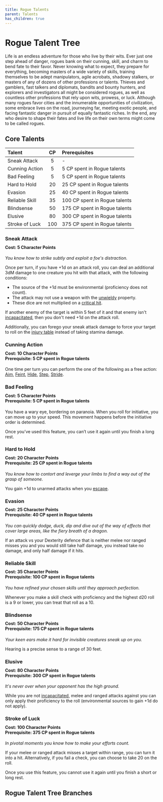 ```yaml
---
title: Rogue Talents
parent: Talents
has_children: true
---
```


# Rogue Talent Tree
Life is an endless adventure for those who live by their wits. Ever just one step ahead of danger, rogues bank on their cunning, skill, and charm to bend fate to their favor. Never knowing what to expect, they prepare for everything, becoming masters of a wide variety of skills, training themselves to be adept manipulators, agile acrobats, shadowy stalkers, or masters of any of dozens of other professions or talents. Thieves and gamblers, fast talkers and diplomats, bandits and bounty hunters, and explorers and investigators all might be considered rogues, as well as countless other professions that rely upon wits, prowess, or luck. Although many rogues favor cities and the innumerable opportunities of civilization, some embrace lives on the road, journeying far, meeting exotic people, and facing fantastic danger in pursuit of equally fantastic riches. In the end, any who desire to shape their fates and live life on their own terms might come to be called rogues.

## Core Talents

| Talent | CP | Prerequisites |
|:-------|:--:|:--------------|
| Sneak Attack | 5 | - |
| Cunning Action | 5 | 5 CP spent in Rogue talents  |
| Bad Feeling | 5 | 5 CP spent in Rogue talents |
| Hard to Hold | 20 | 25 CP spent in Rogue talents |
| Evasion | 25 | 40 CP spent in Rogue talents |
| Reliable Skill | 35 | 100 CP spent in Rogue talents |
| Blindsense | 50 | 175 CP spent in Rogue talents |
| Elusive | 80 | 300 CP spent in Rogue talents |
| Stroke of Luck | 100 | 375 CP spent in Rogue talents |

### Sneak Attack

<div style="margin-top:-10px;"></div>

#### **Cost:** 5 Character Points
*You know how to strike subtly and exploit a foe's distraction.*

Once per turn, if you have +1d on an attack roll, you can deal an additional 3dM damage to one creature you hit with that attack, with the following conditions:
* The source of the +1d must be environmental (proficiency does not count). 
* The attack may not use a weapon with the [unwieldy](https://stormchaserroleplaying.com/stormchaserRPG/Equipment/Weapons/Glossary/#unwieldy) property.
* These dice are not multiplied on a [critical hit](https://stormchaserroleplaying.com/stormchaserRPG/General/Damage/Roll/#critical-hits).

If another enemy of the target is within 5 feet of it and that enemy isn't [incapacitated](https://stormchaserroleplaying.com/stormchaserRPG/Conditions/Incapacitated/), then you don't need +1d on the attack roll.

Additionally, you can forego your sneak attack damage to force your target to roll on the [injury table](https://stormchaserroleplaying.com/stormchaserRPG/Combat/DamageandHealing/Injuries/) instead of taking stamina damage.

### Cunning Action

<div style="margin-top:-10px;"></div>

#### **Cost:** 10 Character Points<br>**Prerequisite:** 5 CP spent in Rogue talents
One time per turn you can perform the one of the following as a free action: [Aim](https://stormchaserroleplaying.com/stormchaserRPG/Combat/Ranged/Aim/), [Feint](https://stormchaserroleplaying.com/stormchaserRPG/Combat/Melee/Feint/), [Hide](https://stormchaserroleplaying.com/stormchaserRPG/Skills/Stealth/Hide/), [Step](https://stormchaserroleplaying.com/stormchaserRPG/Combat/Moves/Step/), [Stride](https://stormchaserroleplaying.com/stormchaserRPG/Combat/Moves/Stride/).

### Bad Feeling 

<div style="margin-top:-10px;"></div>

#### **Cost:** 5 Character Points<br>**Prerequisite:** 5 CP spent in Rogue talents
You have a wary eye, bordering on paranoia. When you roll for initiative, you can move up to your speed. This movement happens before the initiative order is determined.

Once you’ve used this feature, you can’t use it again until you finish a long rest.

### Hard to Hold

<div style="margin-top:-10px;"></div>

#### **Cost:** 20 Character Points<br>**Prerequisite:** 25 CP spent in Rogue talents
*You know how to contort and leverge your limbs to find a way out of the grasp of someone.*

You gain +1d to unarmed attacks when you [escape](https://stormchaserroleplaying.com/stormchaserRPG/Combat/Melee/Escape/).

### Evasion

<div style="margin-top:-10px;"></div>

#### **Cost:** 25 Character Points<br>**Prerequisite:** 40 CP spent in Rogue talents
*You can quickly dodge, duck, dip and dive out of the way of effects that cover large areas, like the fiery breath of a dragon.*

If an attack vs your Dexterity defence that is neither melee nor ranged misses you and you would still take half damage, you instead take no damage, and only half damage if it hits. 

### Reliable Skill

<div style="margin-top:-10px;"></div>

#### **Cost:** 35 Character Points<br>**Prerequisite:** 100 CP spent in Rogue talents
*You have refined your chosen skills until they approach perfection.*

Whenever you make a skill check with proficiency and the highest d20 roll is a 9 or lower, you can treat that roll as a 10.

### Blindsense

<div style="margin-top:-10px;"></div>

#### **Cost:** 50 Character Points<br>**Prerequisite:** 175 CP spent in Rogue talents
*Your keen ears make it hard for invisible creatures sneak up on you.*

Hearing is a precise sense to a range of 30 feet.

### Elusive

<div style="margin-top:-10px;"></div>

#### **Cost:** 80 Character Points<br>**Prerequisite:** 300 CP spent in Rogue talents
*It's never over when your opponent has the high ground.*

While you are not [incapacitated](https://stormchaserroleplaying.com/stormchaserRPG/Conditions/Incapacitated/), melee and ranged attacks against you can only apply their proficiency to the roll (environmental sources to gain +1d do not apply).

### Stroke of Luck

<div style="margin-top:-10px;"></div>

#### **Cost:** 100 Character Points<br>**Prerequisite:** 375 CP spent in Rogue talents
*In pivotal moments you know how to make your efforts count.*

If your melee or ranged attack misses a target within range, you can turn it into a hit. Alternatively, if you fail a check, you can choose to take 20 on the roll.

Once you use this feature, you cannot use it again until you finish a short or long rest.

## Rogue Talent Tree Branches
